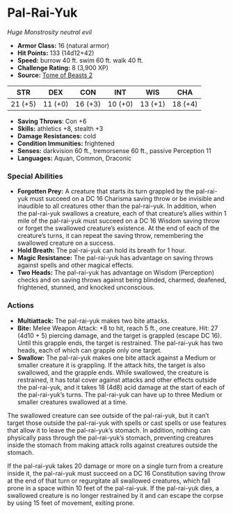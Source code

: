 # Pal-Rai-Yuk

*Huge* *Monstrosity* *neutral evil*

- **Armor Class:** 16 (natural armor)
- **Hit Points:** 133 (14d12+42)
- **Speed:** burrow 40 ft. swim 60 ft. walk 40 ft.
- **Challenge Rating:** 8 (3,900 XP)
- **Source:** [Tome of Beasts 2](https://koboldpress.com/kpstore/product/tome-of-beasts-2-for-5th-edition/)

| STR | DEX | CON | INT | WIS | CHA |
| --- | --- | --- | --- | --- | --- |
| 21 (+5) | 11 (+0) | 16 (+3) | 10 (+0) | 13 (+1) | 18 (+4) |

- **Saving Throws**: Con +6
- **Skills:** athletics +8, stealth +3
- **Damage Resistances:** cold
- **Condition Immunities:** frightened
- **Senses:** darkvision 60 ft., tremorsense 60 ft., passive Perception 11
- **Languages:** Aquan, Common, Draconic
### Special Abilities
- **Forgotten Prey:** A creature that starts its turn grappled by the pal-rai-yuk must succeed on a DC 16 Charisma saving throw or be invisible and inaudible to all creatures other than the pal-rai-yuk. In addition, when the pal-rai-yuk swallows a creature, each of that creature’s allies within 1 mile of the pal-rai-yuk must succeed on a DC 16 Wisdom saving throw or forget the swallowed creature’s existence. At the end of each of the creature’s turns, it can repeat the saving throw, remembering the swallowed creature on a success.
- **Hold Breath:** The pal-rai-yuk can hold its breath for 1 hour.
- **Magic Resistance:** The pal-rai-yuk has advantage on saving throws against spells and other magical effects.
- **Two Heads:** The pal-rai-yuk has advantage on Wisdom (Perception) checks and on saving throws against being blinded, charmed, deafened, frightened, stunned, and knocked unconscious.
### Actions
- **Multiattack:** The pal-rai-yuk makes two bite attacks.
- **Bite:** Melee Weapon Attack: +8 to hit, reach 5 ft., one creature. Hit: 27 (4d10 + 5) piercing damage, and the target is grappled (escape DC 16). Until this grapple ends, the target is restrained. The pal-rai-yuk has two heads, each of which can grapple only one target.
- **Swallow:** The pal-rai-yuk makes one bite attack against a Medium or smaller creature it is grappling. If the attack hits, the target is also swallowed, and the grapple ends. While swallowed, the creature is restrained, it has total cover against attacks and other effects outside the pal-rai-yuk, and it takes 18 (4d8) acid damage at the start of each of the pal-rai-yuk’s turns. The pal-rai-yuk can have up to three Medium or smaller creatures swallowed at a time.

The swallowed creature can see outside of the pal-rai-yuk, but it can’t target those outside the pal-rai-yuk with spells or cast spells or use features that allow it to leave the pal-rai-yuk’s stomach. In addition, nothing can physically pass through the pal-rai-yuk’s stomach, preventing creatures inside the stomach from making attack rolls against creatures outside the stomach.

If the pal-rai-yuk takes 20 damage or more on a single turn from a creature inside it, the pal-rai-yuk must succeed on a DC 16 Constitution saving throw at the end of that turn or regurgitate all swallowed creatures, which fall prone in a space within 10 feet of the pal-rai-yuk. If the pal-rai-yuk dies, a swallowed creature is no longer restrained by it and can escape the corpse by using 15 feet of movement, exiting prone.
